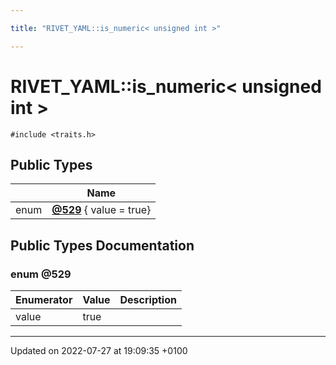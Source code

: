 ```yaml
---

title: "RIVET_YAML::is_numeric< unsigned int >"

---
```


# RIVET_YAML::is_numeric< unsigned int >






`#include <traits.h>`

## Public Types

|                | Name           |
| -------------- | -------------- |
| enum| **[@529](http://example.org/classes/structrivet__yaml_1_1is__numeric_3_01unsigned_01int_01_4/#enum-@529)** { value = true} |

## Public Types Documentation

### enum @529

| Enumerator | Value | Description |
| ---------- | ----- | ----------- |
| value | true|   |




-------------------------------

Updated on 2022-07-27 at 19:09:35 +0100
